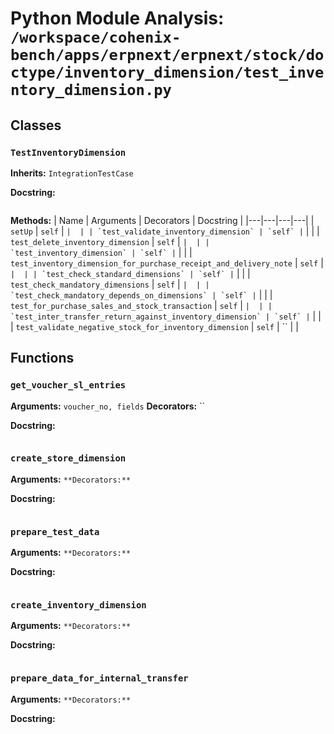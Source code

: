 # Python Module Analysis: `/workspace/cohenix-bench/apps/erpnext/erpnext/stock/doctype/inventory_dimension/test_inventory_dimension.py`

## Classes

### `TestInventoryDimension`
**Inherits:** `IntegrationTestCase`


**Docstring:**
```

```

**Methods:**
| Name | Arguments | Decorators | Docstring |
|---|---|---|---|
| `setUp` | `self` | `` |  |
| `test_validate_inventory_dimension` | `self` | `` |  |
| `test_delete_inventory_dimension` | `self` | `` |  |
| `test_inventory_dimension` | `self` | `` |  |
| `test_inventory_dimension_for_purchase_receipt_and_delivery_note` | `self` | `` |  |
| `test_check_standard_dimensions` | `self` | `` |  |
| `test_check_mandatory_dimensions` | `self` | `` |  |
| `test_check_mandatory_depends_on_dimensions` | `self` | `` |  |
| `test_for_purchase_sales_and_stock_transaction` | `self` | `` |  |
| `test_inter_transfer_return_against_inventory_dimension` | `self` | `` |  |
| `test_validate_negative_stock_for_inventory_dimension` | `self` | `` |  |





## Functions

### `get_voucher_sl_entries`
**Arguments:** `voucher_no, fields`
**Decorators:** ``

**Docstring:**
```

```
### `create_store_dimension`
**Arguments:** ``
**Decorators:** ``

**Docstring:**
```

```
### `prepare_test_data`
**Arguments:** ``
**Decorators:** ``

**Docstring:**
```

```
### `create_inventory_dimension`
**Arguments:** ``
**Decorators:** ``

**Docstring:**
```

```
### `prepare_data_for_internal_transfer`
**Arguments:** ``
**Decorators:** ``

**Docstring:**
```

```

